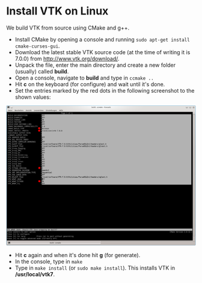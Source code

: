 # Install VTK on Linux

We build VTK from source using CMake and g++.

* Install CMake by opening a console and running `sudo apt-get install cmake-curses-gui`.
* Download the latest stable VTK source code (at the time of writing it is 7.0.0) from http://www.vtk.org/download/.
* Unpack the file, enter the main directory and create a new folder (usually) called **build**.
* Open a console, navigate to **build** and type in `ccmake ..`
* Hit **c** on the keyboard (for configure) and wait until it's done.
* Set the entries marked by the red dots in the following screenshot to the shown values:

![Cmake Linux screenshot 1](cmake_linux_screenshot_1.PNG "")

* Hit **c** again and when it's done hit **g** (for generate).
* In the console, type in `make`
* Type in `make install` (or `sudo make install`). This installs VTK in **/usr/local/vtk7**.
